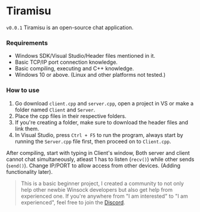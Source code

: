 # Tiramisu
`v0.0.1`
Tiramisu is an open-source chat application.

### Requirements
- Windows SDK/Visual Studio/Header files mentioned in it.
- Basic TCP/IP port connection knowledge.
- Basic compiling, executing and C++ knowledge.
- Windows 10 or above. (Linux and other platforms not tested.)

### How to use
1. Go download `client.cpp` and `server.cpp`, open a project in VS or make a folder named `Client` and `Server`. 
2. Place the cpp files in their respective folders. 
3. If you're creating a folder, make sure to download the header files and link them. 
4. In Visual Studio, press `Ctrl + F5` to run the program, always start by running the `Server.cpp` file first, then proceed on to `Client.cpp`.

After compiling, start with typing in Client's window, Both server and client cannot chat simultaneously, atleast 1 has to listen (`recv()`) while other sends (`send()`).
Change IP/PORT to allow access from other devices. (Adding functionality later).


> This is a basic beginner project, I created a community to not only help other newbie Winsock developers but also get help from experienced one. If you're anywhere from "I am interested" to "I am experienced", feel free to join the [Discord](https://discord.gg/7ZFGRYxzbP).
